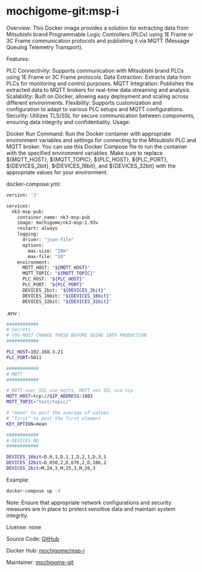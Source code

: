 # mochigome-git:msp-i

Overview:
This Docker image provides a solution for extracting data from Mitsubishi brand Programmable Logic Controllers (PLCs) using 1E Frame or 3C Frame communication protocols and publishing it via MQTT (Message Queuing Telemetry Transport).

Features:

PLC Connectivity: Supports communication with Mitsubishi brand PLCs using 1E Frame or 3C Frame protocols.
Data Extraction: Extracts data from PLCs for monitoring and control purposes.
MQTT Integration: Publishes the extracted data to MQTT brokers for real-time data streaming and analysis.
Scalability: Built on Docker, allowing easy deployment and scaling across different environments.
Flexibility: Supports customization and configuration to adapt to various PLC setups and MQTT configurations.
Security: Utilizes TLS/SSL for secure communication between components, ensuring data integrity and confidentiality.
Usage:

Docker Run Command: Run the Docker container with appropriate environment variables and settings for connecting to the Mitsubishi PLC and MQTT broker.
You can use this Docker Compose file to run the container with the specified environment variables. Make sure to replace ${MQTT_HOST}, ${MQTT_TOPIC}, ${PLC_HOST}, ${PLC_PORT}, ${DEVICES_2bit}, ${DEVICES_16bit}, and ${DEVICES_32bit} with the appropriate values for your environment.

docker-compose.yml:

```bash
version: '3'

services:
  nk3-msp-pub:
    container_name: nk3-msp-pub
    image: mochigome/nk3-msp:1.93v
    restart: always
    logging:
      driver: "json-file"
      options:
        max-size: "20m"
        max-file: "10"
    environment:
      MQTT_HOST: "${MQTT_HOST}"
      MQTT_TOPIC: "${MQTT_TOPIC}"
      PLC_HOST: "${PLC_HOST}"
      PLC_PORT: "${PLC_PORT}"
      DEVICES_2bit: "${DEVICES_2bit}"
      DEVICES_16bit: "${DEVICES_16bit}"
      DEVICES_32bit: "${DEVICES_32bit}"
```

.env :
```bash
############
# Secrets 
# YOU MUST CHANGE THESE BEFORE GOING INTO PRODUCTION
############

PLC_HOST=192.168.3.21
PLC_PORT=5011

############
# MQTT 
############

# MQTT over SSL use mqtts, MQTT non SSL use tcp
MQTT_HOST=tcp://$IP_ADDRESS:1883  
MQTT_TOPIC="test/topic/"

# "mean" to post the average of values 
# "first" to post the first element
KEY_OPTION=mean

############
# DEVICES NO
############

DEVICES_16bit=D,0,1,D,1,1,D,2,1,D,3,1
DEVICES_32bit=D,650,2,D,676,2,D,106,2
DEVICES_2bit=M,24,3,M,25,3,M,26,3
```

Example:

```bash
docker-compose up -d
```

Note: Ensure that appropriate network configurations and security measures are in place to protect sensitive data and maintain system integrity.

License: none

Source Code: [GitHub](https://github.com/mochigome-git/nk3-PLCcapture-go)

Docker Hub: [mochigome/msp-i](https://hub.docker.com/repository/docker/mochigome/msp-i/general)

Maintainer: [mochigome-git](https://github.com/mochigome-git)
